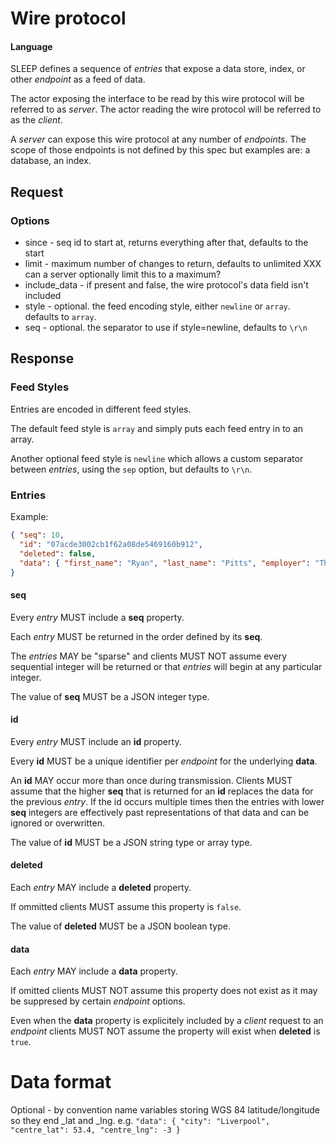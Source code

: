 # Wire protocol

#### Language

SLEEP defines a sequence of *entries* that expose a data store, index, or other *endpoint* as a feed of data.

The actor exposing the interface to be read by this wire protocol will be referred to as *server*. The actor reading the wire protocol will be referred to as the *client*.

A *server* can expose this wire protocol at any number of *endpoints*. The scope of those endpoints is not defined by this spec but examples are: a database, an index.


## Request

### Options

* since - seq id to start at, returns everything after that, defaults to the start
* limit - maximum number of changes to return, defaults to unlimited XXX can a server optionally limit this to a maximum?
* include\_data - if present and false, the wire protocol's data field isn't included
* style - optional. the feed encoding style, either `newline` or `array`. defaults to `array`.
* seq - optional. the separator to use if style=newline, defaults to `\r\n`

## Response

### Feed Styles

Entries are encoded in different feed styles.

The default feed style is `array` and simply puts each feed entry in to an array.

Another optional feed style is `newline` which allows a custom separator between *entries*, using the `sep` option, but defaults to `\r\n`.

### Entries

Example:

```JSON
{ "seq": 10,
  "id": "07acde3002cb1f62a08de5469160b912",
  "deleted": false,
  "data": { "first_name": "Ryan", "last_name": "Pitts", "employer": "The Spokesman-Review" }
}
```

#### seq

Every *entry* MUST include a **seq** property.

Each *entry* MUST be returned in the order defined by its **seq**.

The *entries* MAY be "sparse" and clients MUST NOT assume every sequential integer will be returned or that *entries* will begin at any particular integer.

The value of **seq** MUST be a JSON integer type.

#### id

Every *entry* MUST include an **id** property.

Every **id** MUST be a unique identifier per *endpoint* for the underlying **data**.

An **id** MAY occur more than once during transmission. Clients MUST assume that the higher **seq** that is returned for an **id** replaces the data for the previous *entry*. If the id occurs multiple times then the entries with lower **seq** integers are effectively past representations of that data and can be ignored or overwritten.

The value of **id** MUST be a JSON string type or array type.

#### deleted

Each *entry* MAY include a **deleted** property.

If ommitted clients MUST assume this property is `false`.

The value of **deleted** MUST be a JSON boolean type.

#### data

Each *entry* MAY include a **data** property.

If omitted clients MUST NOT assume this property does not exist as it may be suppresed by certain *endpoint* options.

Even when the **data** property is explicitely included by a *client* request to an *endpoint* clients MUST NOT assume the property will exist when **deleted** is `true`.

# Data format

Optional - by convention name variables storing WGS 84 latitude/longitude so
they end \_lat and \_lng. e.g. `"data": { "city": "Liverpool", "centre_lat": 53.4, "centre_lng": -3 }`



